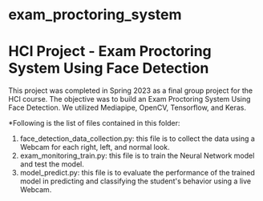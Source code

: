 # exam_proctoring_system
# HCI Project - Exam Proctoring System Using Face Detection
This project was completed in Spring 2023 as a final group project for the HCI course. The objective was to build an Exam Proctoring System Using Face Detection. We utilized Mediapipe, OpenCV, Tensorflow, and Keras.

*Following is the list of files contained in this folder:
1. face_detection_data_collection.py: this file is to collect the data using a Webcam for each right, left, and normal look.
2. exam_monitoring_train.py: this file is to train the Neural Network model and test the model.
3. model_predict.py: this file is to evaluate the performance of the trained model in predicting and classifying the student's behavior using a live Webcam.
